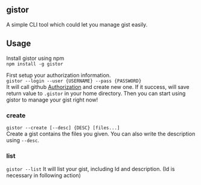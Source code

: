 ## gistor

A simple CLI tool which could let you manage gist easily.

## Usage

Install gistor using npm  
`npm install -g gistor`

First setup your authorization information.  
`gistor --login --user {USERNAME} --pass {PASSWORD}`  
It will call github [Authorization](http://developer.github.com/v3/oauth/#create-a-new-authorization) and create new one. If it success, will save return value to `.gistor` in your home directory. Then you can start using gistor to manage your gist right now!

### create
`gistor --create [--desc] {DESC} [files...]`  
Create a gist contains the files you given. You can also write the description using `--desc`.

### list

`gistor --list`
It will list your gist, including Id and description. (Id is necessary in following action)
